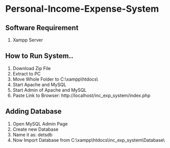 # Personal-Income-Expense-System
## Software Requirement
1. Xampp Server
## How to Run System..
1. Download Zip File
2. Extract to PC
3. Move Whole Folder to C:\xampp\htdocs\
4. Start Apache and MySQL
5. Start Admin of Apache and MySQL
6. Paste Link to Browser: http://localhost/inc_exp_system/index.php
## Adding Database
1. Open MySQL Admin Page
2. Create new Database
3. Name it as: detsdb
4. Now Import Database from C:\xampp\htdocs\inc_exp_system\Database\
